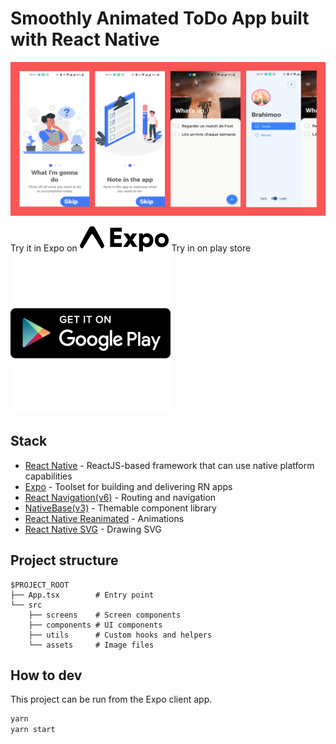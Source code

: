 # Smoothly Animated ToDo App built with React Native

![Thumbnail](./doc/images/main.png)

Try it in Expo  on [![Play Store](./doc/expo-logo.svg)](https://expo.dev/@brahim360/animated-todo)
Try in on  play store [![Expo Go](./doc/google-play-badge.png)](https://play.google.com/store/apps/details?id=com.mahioussi.todo)

<!-- The animated checkbox component has been published as [an NPM module `react-native-checkbox-reanimated`](https://github.com/craftzdog/react-native-checkbox-reanimated).

![demo](./doc/checkbox.gif) -->

## Stack

- [React Native](https://reactnative.dev/) - ReactJS-based framework that can use native platform capabilities
- [Expo](https://expo.dev/) - Toolset for building and delivering RN apps
- [React Navigation(v6)](https://reactnavigation.org/) - Routing and navigation
- [NativeBase(v3)](https://nativebase.io/) - Themable component library
- [React Native Reanimated](https://docs.swmansion.com/react-native-reanimated/) - Animations
- [React Native SVG](https://github.com/react-native-svg/react-native-svg) - Drawing SVG

## Project structure

```
$PROJECT_ROOT
├── App.tsx        # Entry point
└── src
    ├── screens    # Screen components
    ├── components # UI components
    ├── utils      # Custom hooks and helpers
    └── assets     # Image files
```

## How to dev

This project can be run from the Expo client app.

```sh
yarn
yarn start
```


